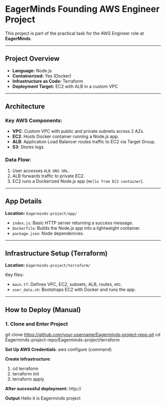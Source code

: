 # EagerMinds Founding AWS Engineer Project

This project is part of the practical task for the AWS Engineer role at **EagerMinds**.

---

## Project Overview

- **Language:** Node.js
- **Containerized:** Yes (Docker)
- **Infrastructure as Code:** Terraform
- **Deployment Target:** EC2 with ALB in a custom VPC

---

## Architecture

### Key AWS Components:

- **VPC**: Custom VPC with public and private subnets across 2 AZs.
- **EC2**: Hosts Docker container running a Node.js app.
- **ALB**: Application Load Balancer routes traffic to EC2 via Target Group.
- **S3**: Stores logs.

### Data Flow:

1. User accesses `ALB DNS URL`.
2. ALB forwards traffic to private EC2.
3. EC2 runs a Dockerized Node.js app (`Hello from EC2 container`).

---

## App Details

**Location:** `Eagerminds-project/app/`

- `index.js`: Basic HTTP server returning a success message.
- `Dockerfile`: Builds the Node.js app into a lightweight container.
- `package.json`: Node dependencies.

---

## Infrastructure Setup (Terraform)

**Location:** `Eagerminds-project/terraform/`

Key files:

- `main.tf`: Defines VPC, EC2, subnets, ALB, routes, etc.
- `user_data.sh`: Bootstraps EC2 with Docker and runs the app.

---

## How to Deploy (Manual)

### 1. Clone and Enter Project
git clone https://github.com/your-username/Eagerminds-project-repo.git
cd Eagerminds-project-repo/Eagerminds-project/terraform

**Set Up AWS Credentials**: aws configure (command)

**Create Infrastructure**:
1. cd terraform
2. terraform init
3. terraform apply

**After successful deployment:**
http://<ALB-NAME>

**Output**
Hello it is Eagerminds project
